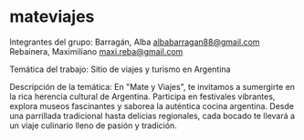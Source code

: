 # mateviajes

Integrantes del grupo: 
Barragán, Alba  albabarragan88@gmail.com 
Rebainera, Maximiliano  maxi.reba@gmail.com

Temática del trabajo:
 Sitio de viajes y turismo en Argentina

 Descripción de la temática: 
 En "Mate y Viajes", te invitamos a sumergirte en la rica herencia cultural de Argentina. Participa en festivales vibrantes, explora museos fascinantes y saborea la auténtica cocina argentina. Desde una parrillada tradicional hasta delicias regionales, cada bocado te llevará a un viaje culinario lleno de pasión y tradición.

